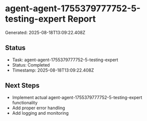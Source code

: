 # agent-agent-1755379777752-5-testing-expert Report

Generated: 2025-08-18T13:09:22.408Z

## Status
- Task: agent-agent-1755379777752-5-testing-expert
- Status: Completed
- Timestamp: 2025-08-18T13:09:22.408Z

## Next Steps
- Implement actual agent-agent-1755379777752-5-testing-expert functionality
- Add proper error handling
- Add logging and monitoring
